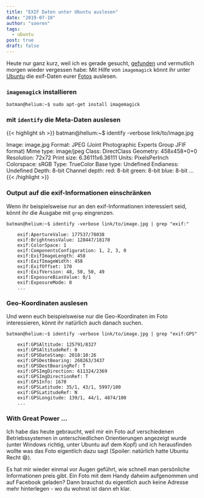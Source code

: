 ```yaml
---
title: "EXIF Daten unter Ubuntu auslesen"
date: "2019-07-10"
author: "soeren"
tags: 
  - ubuntu
post: true
draft: false
---
```


Heute nur ganz kurz, weil ich es gerade gesucht, [gefunden](https://mikebeach.org/2011/12/17/how-to-retrieve-exif-data-from-the-command-line-in-ubuntu-linux/) und vermutlich morgen wieder vergessen habe: Mit Hilfe von `imagemagick` könnt ihr unter [Ubuntu](/tags/ubuntu/) die exif-Daten eurer [Fotos](/tags/fotographie) auslesen.

<!--more-->

### `imagemagick` installieren

```
batman@helium:~$ sudo apt-get install imagemagick
```

### mit `identify` die Meta-Daten auslesen

{{< highlight sh >}}
batman@helium:~$ identify -verbose link/to/image.jpg

Image: image.jpg
  Format: JPEG (Joint Photographic Experts Group JFIF format)
  Mime type: image/jpeg
  Class: DirectClass
  Geometry: 458x458+0+0
  Resolution: 72x72
  Print size: 6.36111x6.36111
  Units: PixelsPerInch
  Colorspace: sRGB
  Type: TrueColor
  Base type: Undefined
  Endianess: Undefined
  Depth: 8-bit
  Channel depth:
    red: 8-bit
    green: 8-bit
    blue: 8-bit
  ...
{{< /highlight >}}

### Output auf die exif-Informationen einschränken

Wenn ihr beispielsweise nur an den exif-Informationen interessiert seid, könnt ihr die Ausgabe mit `grep` eingrenzen. 

```
batman@helium:~$ identify -verbose link/to/image.jpg | grep "exif:"

    exif:ApertureValue: 177537/78038
    exif:BrightnessValue: 128447/18170
    exif:ColorSpace: 1
    exif:ComponentsConfiguration: 1, 2, 3, 0
    exif:ExifImageLength: 458
    exif:ExifImageWidth: 458
    exif:ExifOffset: 170
    exif:ExifVersion: 48, 50, 50, 49
    exif:ExposureBiasValue: 0/1
    exif:ExposureMode: 0
    ...
```

### Geo-Koordinaten auslesen

Und wenn euch beispielsweise nur die Geo-Koordinaten im Foto interessieren, könnt ihr natürlich auch danach suchen. 

```
batman@helium:~$ identify -verbose link/to/image.jpg | grep "exif:GPS"

    exif:GPSAltitude: 125791/8327
    exif:GPSAltitudeRef: 0
    exif:GPSDateStamp: 2018:10:26
    exif:GPSDestBearing: 268263/3437
    exif:GPSDestBearingRef: T
    exif:GPSImgDirection: 611324/2369
    exif:GPSImgDirectionRef: T
    exif:GPSInfo: 1670
    exif:GPSLatitude: 35/1, 43/1, 5997/100
    exif:GPSLatitudeRef: N
    exif:GPSLongitude: 139/1, 44/1, 4874/100
    ...
```

### With Great Power ...

Ich habe das heute gebraucht, weil mir ein Foto auf verschiedenen Betriebssystemen in unterschiedlichen Orientierungen angezeigt wurde (unter Windows richtig, unter Ubuntu auf dem Kopf) und ich herausfinden wollte was das Foto eigentlich dazu sagt (Spoiler: <span class="spoiler">natürlich hatte Ubuntu Recht :smile:</span>).

Es hat mir wieder einmal vor Augen geführt, wie schnell man persönliche Informationen preis gibt. Ein Foto mit dem Handy daheim aufgenommen und auf Facebook geladen? Dann brauchst du eigentlich auch keine Adresse mehr hinterlegen - wo du wohnst ist dann eh klar.